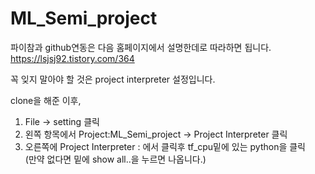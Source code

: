 # ML_Semi_project


파이참과 github연동은 다음 홈페이지에서 설명한데로 따라하면 됩니다.\
https://lsjsj92.tistory.com/364

꼭 잊지 말아야 할 것은 project interpreter 설정입니다. 

clone을 해준 이후, 
1. File -> setting 클릭
2. 왼쪽 항목에서 Project:ML_Semi_project -> Project Interpreter 클릭
3. 오른쪽에 Project Interpreter : 에서 클릭후 tf_cpu밑에 있는 python을 클릭 \
(만약 없다면 밑에 show all..을 누르면 나옵니다.)
